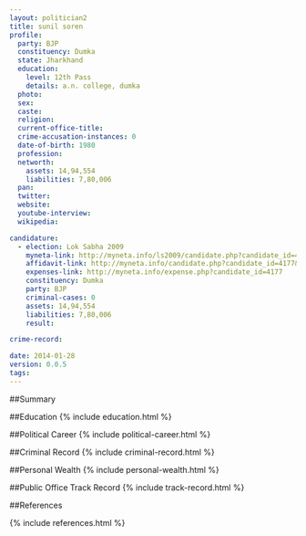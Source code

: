 ```yaml
---
layout: politician2
title: sunil soren
profile: 
  party: BJP
  constituency: Dumka
  state: Jharkhand
  education: 
    level: 12th Pass
    details: a.n. college, dumka
  photo: 
  sex: 
  caste: 
  religion: 
  current-office-title: 
  crime-accusation-instances: 0
  date-of-birth: 1980
  profession: 
  networth: 
    assets: 14,94,554
    liabilities: 7,80,006
  pan: 
  twitter: 
  website: 
  youtube-interview: 
  wikipedia: 

candidature: 
  - election: Lok Sabha 2009
    myneta-link: http://myneta.info/ls2009/candidate.php?candidate_id=4177
    affidavit-link: http://myneta.info/candidate.php?candidate_id=4177&scan=original
    expenses-link: http://myneta.info/expense.php?candidate_id=4177
    constituency: Dumka 
    party: BJP
    criminal-cases: 0
    assets: 14,94,554
    liabilities: 7,80,006
    result:  

crime-record: 

date: 2014-01-28
version: 0.0.5
tags: 
---
```

##Summary


##Education
{% include education.html %}


##Political Career
{% include political-career.html %}


##Criminal Record
{% include criminal-record.html %}


##Personal Wealth
{% include personal-wealth.html %}


##Public Office Track Record
{% include track-record.html %}


##References


{% include references.html %}